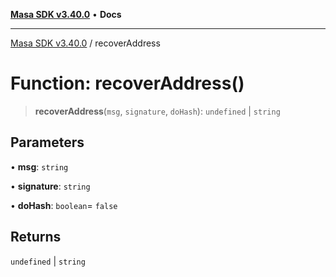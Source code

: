 [**Masa SDK v3.40.0**](../README.md) • **Docs**

***

[Masa SDK v3.40.0](../globals.md) / recoverAddress

# Function: recoverAddress()

> **recoverAddress**(`msg`, `signature`, `doHash`): `undefined` \| `string`

## Parameters

• **msg**: `string`

• **signature**: `string`

• **doHash**: `boolean`= `false`

## Returns

`undefined` \| `string`
